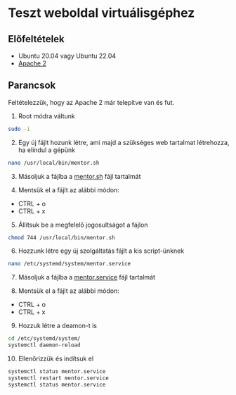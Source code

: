 # Teszt weboldal virtuálisgéphez

## Előfeltételek

- Ubuntu 20.04 vagy Ubuntu 22.04
- [Apache 2](apache-install.md)

## Parancsok

Feltételezzük, hogy az Apache 2 már telepítve van és fut. 

1. Root módra váltunk

```bash
sudo -i
```

2. Egy új fájlt hozunk létre, ami majd a szükséges web tartalmat létrehozza, ha elindul a gépünk

```bash
nano /usr/local/bin/mentor.sh
```

3. Másoljuk a fájlba a [mentor.sh](mentor.sh) fájl tartalmát

4. Mentsük el a fájlt az alábbi módon:

- CTRL + o
- CTRL + x

5. Állítsuk be a megfelelő jogosultságot a fájlon

```bash
chmod 744 /usr/local/bin/mentor.sh
```

6. Hozzunk létre egy új szolgáltatás fájlt a kis script-ünknek

```bash
nano /etc/systemd/system/mentor.service
```

7. Másoljuk a fájlba a [mentor.service](mentor.service) fájl tartalmát

8. Mentsük el a fájlt az alábbi módon:

- CTRL + o
- CTRL + x

9. Hozzuk létre a deamon-t is

```bash
cd /etc/systemd/system/
systemctl daemon-reload
```

10. Ellenőrizzük és indítsuk el

```bash
systemctl status mentor.service
systemctl restart mentor.service
systemctl status mentor.service
```